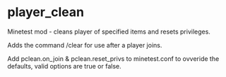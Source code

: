 # player_clean
Minetest mod - cleans player of specified items and resets privileges.

Adds the command /clear <player> for use after a player joins.

Add pclean.on_join & pclean.reset_privs to minetest.conf to
ovveride the defaults, valid options are true or false.

